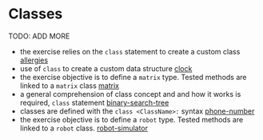 # Classes

TODO: ADD MORE

- the exercise relies on the `class` statement to create a custom class [allergies](../exercise-concepts/allergies.md)
- use of `class` to create a custom data structure [clock](../exercise-concepts/clock.md)
- the exercise objective is to define a `matrix` type. Tested methods are linked to a `matrix` class [matrix](../exercise-concepts/matrix.md)
- a general comprehension of class concept and and how it works is required, `class` statement [binary-search-tree](../exercise-concepts/binary-search-tree.md)
- classes are defined with the `class <ClassName>:` syntax [phone-number](../exercise-concepts/phone-number.md)
- the exercise objective is to define a `robot` type. Tested methods are linked to a `robot` class. [robot-simulator](../exercise-concepts/robot-simulator.md)
